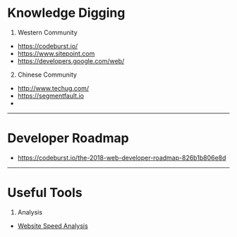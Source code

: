 # Knowledge Digging
1. Western Community
- https://codeburst.io/
- https://www.sitepoint.com
- https://developers.google.com/web/

2. Chinese Community
- http://www.techug.com/
- https://segmentfault.io
- 

---

# Developer Roadmap
- https://codeburst.io/the-2018-web-developer-roadmap-826b1b806e8d

---

# Useful Tools
1. Analysis
- [Website Speed Analysis](https://tools.pingdom.com)
